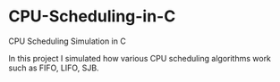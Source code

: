 # CPU-Scheduling-in-C
CPU Scheduling Simulation in C


In this project I simulated how various CPU scheduling algorithms work such as FIFO, LIFO, SJB. 
